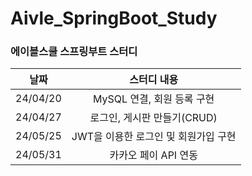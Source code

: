 # Aivle_SpringBoot_Study
### 에이블스쿨 스프링부트 스터디

|    날짜    |       스터디 내용       |
|:--------:|:------------------:|
| 24/04/20 | MySQL 연결, 회원 등록 구현 |
|24/04/27| 로그인, 게시판 만들기(CRUD) |
|24/05/25| JWT을 이용한 로그인 및 회원가입 구현|
|24/05/31| 카카오 페이 API 연동|